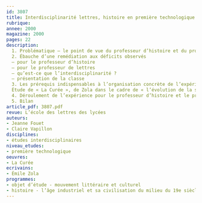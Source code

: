 ```yaml
---
id: 3807
title: Interdisciplinarité lettres, histoire en première technologique
rubrique: 
annee: 2000
magazine: 2000
pages: 22
description: 
  1. Problématique – le point de vue du professeur d’histoire et du professeur de lettres
  2. Ébauche d’une remédiation aux déficits observés
  – pour le professeur d’histoire
  – pour le professeur de lettres
  – qu’est-ce que l’interdisciplinarité ?
  – présentation de la classe
  3. Les prérequis indispensables à l’organisation concrète de l’expérience pour le professeur d’histoire et pour le professeur de lettres
  Étude de « La Curée », de Zola dans le cadre de « l’évolution de la société française de 1850 à nos jours »…
  4. Déroulement de l’expérience pour le professeur d’histoire et le professeur de lettres
  5. Bilan
article_pdf: 3807.pdf
revue: L’école des lettres des lycées
auteurs:
- Jeanne Fouet
- Claire Vapillon
disciplines:
- études interdisciplinaires
niveau_etudes:
- première technologique
oeuvres:
- La Curée
ecrivains:
- Émile Zola
programmes:
- objet d’étude - mouvement littéraire et culturel
- histoire - l’âge industriel et sa civilisation du milieu du 19e siècle à 1939
---
```

